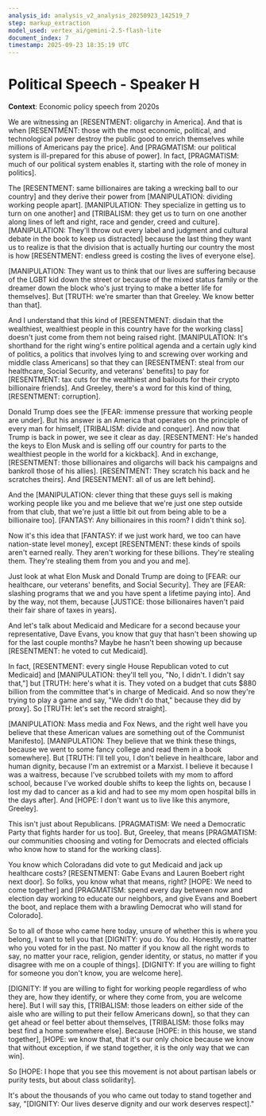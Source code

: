 ```yaml
---
analysis_id: analysis_v2_analysis_20250923_142519_7
step: markup_extraction
model_used: vertex_ai/gemini-2.5-flash-lite
document_index: 7
timestamp: 2025-09-23 18:35:19 UTC
---
```


# Political Speech - Speaker H

**Context**: Economic policy speech from 2020s

We are witnessing an [RESENTMENT: oligarchy in America]. And that is when [RESENTMENT: those with the most economic, political, and technological power destroy the public good to enrich themselves while millions of Americans pay the price]. And [PRAGMATISM: our political system is ill-prepared for this abuse of power]. In fact, [PRAGMATISM: much of our political system enables it, starting with the role of money in politics].

The [RESENTMENT: same billionaires are taking a wrecking ball to our country] and they derive their power from [MANIPULATION: dividing working people apart]. [MANIPULATION: They specialize in getting us to turn on one another] and [TRIBALISM: they get us to turn on one another along lines of left and right, race and gender, creed and culture]. [MANIPULATION: They'll throw out every label and judgment and cultural debate in the book to keep us distracted] because the last thing they want us to realize is that the division that is actually hurting our country the most is how [RESENTMENT: endless greed is costing the lives of everyone else].

[MANIPULATION: They want us to think that our lives are suffering because of the LGBT kid down the street or because of the mixed status family or the dreamer down the block who's just trying to make a better life for themselves]. But [TRUTH: we're smarter than that Greeley. We know better than that].

And I understand that this kind of [RESENTMENT: disdain that the wealthiest, wealthiest people in this country have for the working class] doesn't just come from them not being raised right. [MANIPULATION: It's shorthand for the right wing's entire political agenda and a certain ugly kind of politics, a politics that involves lying to and screwing over working and middle class Americans] so that they can [RESENTMENT: steal from our healthcare, Social Security, and veterans' benefits] to pay for [RESENTMENT: tax cuts for the wealthiest and bailouts for their crypto billionaire friends]. And Greeley, there's a word for this kind of thing, [RESENTMENT: corruption].

Donald Trump does see the [FEAR: immense pressure that working people are under]. But his answer is an America that operates on the principle of every man for himself, [TRIBALISM: divide and conquer]. And now that Trump is back in power, we see it clear as day. [RESENTMENT: He's handed the keys to Elon Musk and is selling off our country for parts to the wealthiest people in the world for a kickback]. And in exchange, [RESENTMENT: those billionaires and oligarchs will back his campaigns and bankroll those of his allies]. [RESENTMENT: They scratch his back and he scratches theirs]. And [RESENTMENT: all of us are left behind].

And the [MANIPULATION: clever thing that these guys sell is making working people like you and me believe that we're just one step outside from that club, that we're just a little bit out from being able to be a billionaire too]. [FANTASY: Any billionaires in this room? I didn't think so].

Now it's this idea that [FANTASY: if we just work hard, we too can have nation-state level money], except [RESENTMENT: these kinds of spoils aren't earned really. They aren't working for these billions. They're stealing them. They're stealing them from you and you and me].

Just look at what Elon Musk and Donald Trump are doing to [FEAR: our healthcare, our veterans' benefits, and Social Security]. They are [FEAR: slashing programs that we and you have spent a lifetime paying into]. And by the way, not them, because [JUSTICE: those billionaires haven't paid their fair share of taxes in years].

And let's talk about Medicaid and Medicare for a second because your representative, Dave Evans, you know that guy that hasn't been showing up for the last couple months? Maybe he hasn't been showing up because [RESENTMENT: he voted to cut Medicaid].

In fact, [RESENTMENT: every single House Republican voted to cut Medicaid] and [MANIPULATION: they'll tell you, "No, I didn't. I didn't say that,"] but [TRUTH: here's what it is. They voted on a budget that cuts $880 billion from the committee that's in charge of Medicaid. And so now they're trying to play a game and say, "We didn't do that," because they did by proxy]. So [TRUTH: let's set the record straight].

[MANIPULATION: Mass media and Fox News, and the right well have you believe that these American values are something out of the Communist Manifesto]. [MANIPULATION: They believe that we think these things, because we went to some fancy college and read them in a book somewhere]. But [TRUTH: I'll tell you, I don't believe in healthcare, labor and human dignity, because I'm an extremist or a Marxist. I believe it because I was a waitress, because I've scrubbed toilets with my mom to afford school, because I've worked double shifts to keep the lights on, because I lost my dad to cancer as a kid and had to see my mom open hospital bills in the days after]. And [HOPE: I don't want us to live like this anymore, Greeley].

This isn't just about Republicans. [PRAGMATISM: We need a Democratic Party that fights harder for us too]. But, Greeley, that means [PRAGMATISM: our communities choosing and voting for Democrats and elected officials who know how to stand for the working class].

You know which Coloradans did vote to gut Medicaid and jack up healthcare costs? [RESENTMENT: Gabe Evans and Lauren Boebert right next door]. So folks, you know what that means, right? [HOPE: We need to come together] and [PRAGMATISM: spend every day between now and election day working to educate our neighbors, and give Evans and Boebert the boot, and replace them with a brawling Democrat who will stand for Colorado].

So to all of those who came here today, unsure of whether this is where you belong, I want to tell you that [DIGNITY: you do. You do. Honestly, no matter who you voted for in the past. No matter if you know all the right words to say, no matter your race, religion, gender identity, or status, no matter if you disagree with me on a couple of things]. [DIGNITY: If you are willing to fight for someone you don't know, you are welcome here].

[DIGNITY: If you are willing to fight for working people regardless of who they are, how they identify, or where they come from, you are welcome here]. But I will say this, [TRIBALISM: those leaders on either side of the aisle who are willing to put their fellow Americans down], so that they can get ahead or feel better about themselves, [TRIBALISM: those folks may best find a home somewhere else]. Because [HOPE: in this house, we stand together], [HOPE: we know that, that it's our only choice because we know that without exception, if we stand together, it is the only way that we can win].

So [HOPE: I hope that you see this movement is not about partisan labels or purity tests, but about class solidarity].

It's about the thousands of you who came out today to stand together and say, "[DIGNITY: Our lives deserve dignity and our work deserves respect]."